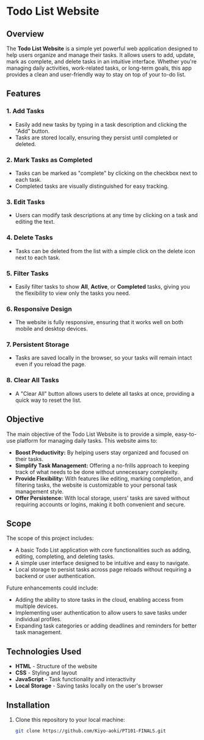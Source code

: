 # Todo List Website

## Overview

The **Todo List Website** is a simple yet powerful web application designed to help users organize and manage their tasks. It allows users to add, update, mark as complete, and delete tasks in an intuitive interface. Whether you're managing daily activities, work-related tasks, or long-term goals, this app provides a clean and user-friendly way to stay on top of your to-do list.

## Features

### 1. **Add Tasks**
   - Easily add new tasks by typing in a task description and clicking the "Add" button.
   - Tasks are stored locally, ensuring they persist until completed or deleted.

### 2. **Mark Tasks as Completed**
   - Tasks can be marked as "complete" by clicking on the checkbox next to each task.
   - Completed tasks are visually distinguished for easy tracking.

### 3. **Edit Tasks**
   - Users can modify task descriptions at any time by clicking on a task and editing the text.
   
### 4. **Delete Tasks**
   - Tasks can be deleted from the list with a simple click on the delete icon next to each task.

### 5. **Filter Tasks**
   - Easily filter tasks to show **All**, **Active**, or **Completed** tasks, giving you the flexibility to view only the tasks you need.

### 6. **Responsive Design**
   - The website is fully responsive, ensuring that it works well on both mobile and desktop devices.

### 7. **Persistent Storage**
   - Tasks are saved locally in the browser, so your tasks will remain intact even if you reload the page.

### 8. **Clear All Tasks**
   - A "Clear All" button allows users to delete all tasks at once, providing a quick way to reset the list.

## Objective

The main objective of the Todo List Website is to provide a simple, easy-to-use platform for managing daily tasks. This website aims to:

- **Boost Productivity:** By helping users stay organized and focused on their tasks.
- **Simplify Task Management:** Offering a no-frills approach to keeping track of what needs to be done without unnecessary complexity.
- **Provide Flexibility:** With features like editing, marking completion, and filtering tasks, the website is customizable to your personal task management style.
- **Offer Persistence:** With local storage, users' tasks are saved without requiring accounts or logins, making it both convenient and secure.

## Scope

The scope of this project includes:

- A basic Todo List application with core functionalities such as adding, editing, completing, and deleting tasks.
- A simple user interface designed to be intuitive and easy to navigate.
- Local storage to persist tasks across page reloads without requiring a backend or user authentication.

Future enhancements could include:

- Adding the ability to store tasks in the cloud, enabling access from multiple devices.
- Implementing user authentication to allow users to save tasks under individual profiles.
- Expanding task categories or adding deadlines and reminders for better task management.

## Technologies Used

- **HTML** - Structure of the website
- **CSS** - Styling and layout
- **JavaScript** - Task functionality and interactivity
- **Local Storage** - Saving tasks locally on the user's browser

## Installation

1. Clone this repository to your local machine:
   ```bash
   git clone https://github.com/Kiyo-aoki/PT101-FINALS.git
